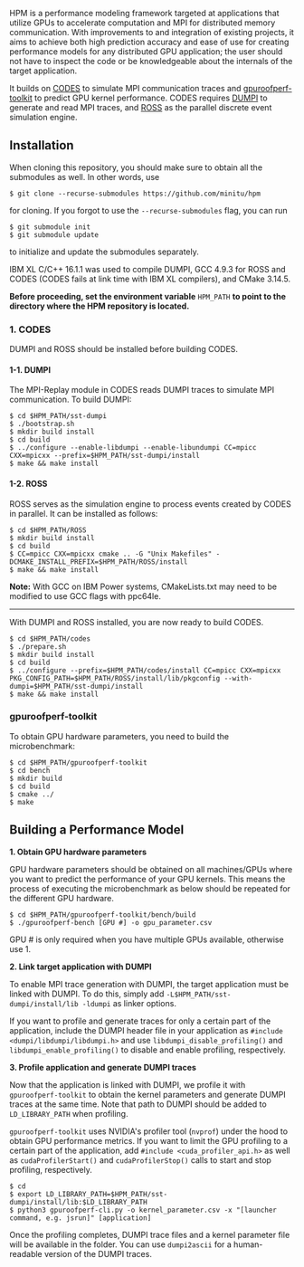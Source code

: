 HPM is a performance modeling framework targeted at applications that utilize
GPUs to accelerate computation and MPI for distributed memory communication.
With improvements to and integration of existing projects, it aims to achieve
both high prediction accuracy and ease of use for creating performance models
for any distributed GPU application; the user should not have to inspect the
code or be knowledgeable about the internals of the target application.

It builds on [CODES](https://github.com/minitu/codes) to simulate MPI
communication traces and
[gpuroofperf-toolkit](https://github.com/minitu/gpuroofperf-toolkit) to predict
GPU kernel performance. CODES requires
[DUMPI](https://github.com/minitu/sst-dumpi) to generate and read MPI traces,
and [ROSS](https://github.com/ROSS-org/ROSS) as the parallel discrete event
simulation engine.

## Installation

When cloning this repository, you should make sure to obtain all the submodules
as well. In other words, use

```
$ git clone --recurse-submodules https://github.com/minitu/hpm
```

for cloning. If you forgot to use the `--recurse-submodules` flag, you can run

```
$ git submodule init
$ git submodule update
```

to initialize and update the submodules separately.

IBM XL C/C++ 16.1.1 was used to compile DUMPI, GCC 4.9.3 for ROSS and CODES
(CODES fails at link time with IBM XL compilers), and CMake 3.14.5.

**Before proceeding, set the environment variable** `HPM_PATH` **to point to
the directory where the HPM repository is located.**

### 1. CODES

DUMPI and ROSS should be installed before building CODES.

#### 1-1. DUMPI

The MPI-Replay module in CODES reads DUMPI traces to simulate MPI communication.
To build DUMPI:

```
$ cd $HPM_PATH/sst-dumpi
$ ./bootstrap.sh
$ mkdir build install
$ cd build
$ ../configure --enable-libdumpi --enable-libundumpi CC=mpicc CXX=mpicxx --prefix=$HPM_PATH/sst-dumpi/install
$ make && make install
```

#### 1-2. ROSS

ROSS serves as the simulation engine to process events created by CODES in
parallel. It can be installed as follows:

```
$ cd $HPM_PATH/ROSS
$ mkdir build install
$ cd build
$ CC=mpicc CXX=mpicxx cmake .. -G "Unix Makefiles" -DCMAKE_INSTALL_PREFIX=$HPM_PATH/ROSS/install
$ make && make install
```

**Note:** With GCC on IBM Power systems, CMakeLists.txt may need to be modified to use GCC flags with ppc64le.

---

With DUMPI and ROSS installed, you are now ready to build CODES.

```
$ cd $HPM_PATH/codes
$ ./prepare.sh
$ mkdir build install
$ cd build
$ ../configure --prefix=$HPM_PATH/codes/install CC=mpicc CXX=mpicxx PKG_CONFIG_PATH=$HPM_PATH/ROSS/install/lib/pkgconfig --with-dumpi=$HPM_PATH/sst-dumpi/install
$ make && make install
```

### gpuroofperf-toolkit

To obtain GPU hardware parameters, you need to build the microbenchmark:

```
$ cd $HPM_PATH/gpuroofperf-toolkit
$ cd bench
$ mkdir build
$ cd build
$ cmake ../
$ make
```

## Building a Performance Model

**1. Obtain GPU hardware parameters**

GPU hardware parameters should be obtained on all machines/GPUs where you want
to predict the performance of your GPU kernels. This means the process of
executing the microbenchmark as below should be repeated for the different GPU
hardware.

```
$ cd $HPM_PATH/gpuroofperf-toolkit/bench/build
$ ./gpuroofperf-bench [GPU #] -o gpu_parameter.csv
```

GPU # is only required when you have multiple GPUs available, otherwise use 1.

**2. Link target application with DUMPI**

To enable MPI trace generation with DUMPI, the target application must be linked
with DUMPI. To do this, simply add `-L$HPM_PATH/sst-dumpi/install/lib -ldumpi`
as linker options.

If you want to profile and generate traces for only a certain part of the
application, include the DUMPI header file in your application as
`#include <dumpi/libdumpi/libdumpi.h>` and use `libdumpi_disable_profiling()`
and `libdumpi_enable_profiling()` to disable and enable profiling, respectively.

**3. Profile application and generate DUMPI traces**

Now that the application is linked with DUMPI, we profile it with
`gpuroofperf-toolkit` to obtain the kernel parameters and generate DUMPI traces
at the same time. Note that path to DUMPI should be added to `LD_LIBRARY_PATH`
when profiling.

`gpuroofperf-toolkit` uses NVIDIA's profiler tool (`nvprof`) under the hood
to obtain GPU performance metrics. If you want to limit the GPU profiling to a
certain part of the application, add `#include <cuda_profiler_api.h>` as well as
`cudaProfilerStart()` and `cudaProfilerStop()` calls to start and stop
profiling, respectively.

```
$ cd
$ export LD_LIBRARY_PATH=$HPM_PATH/sst-dumpi/install/lib:$LD_LIBRARY_PATH
$ python3 gpuroofperf-cli.py -o kernel_parameter.csv -x "[launcher command, e.g. jsrun]" [application]
```

Once the profiling completes, DUMPI trace files and a kernel parameter file
will be available in the folder. You can use `dumpi2ascii` for a human-readable
version of the DUMPI traces.
